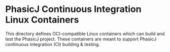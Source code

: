 # PhasicJ Continuous Integration Linux Containers

This directory defines OCI-compatible Linux containers which can build and test
the PhasicJ project. These containers are meant to support PhasicJ continuous
integration (CI) building & testing.
